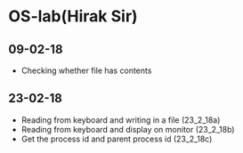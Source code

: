 # OS-lab(Hirak Sir)
## 09-02-18
 * Checking whether file has contents

## 23-02-18
 * Reading from keyboard and writing in a file (23_2_18a)
 * Reading from keyboard and display on monitor (23_2_18b)
 * Get the process id and parent process id (23_2_18c)

